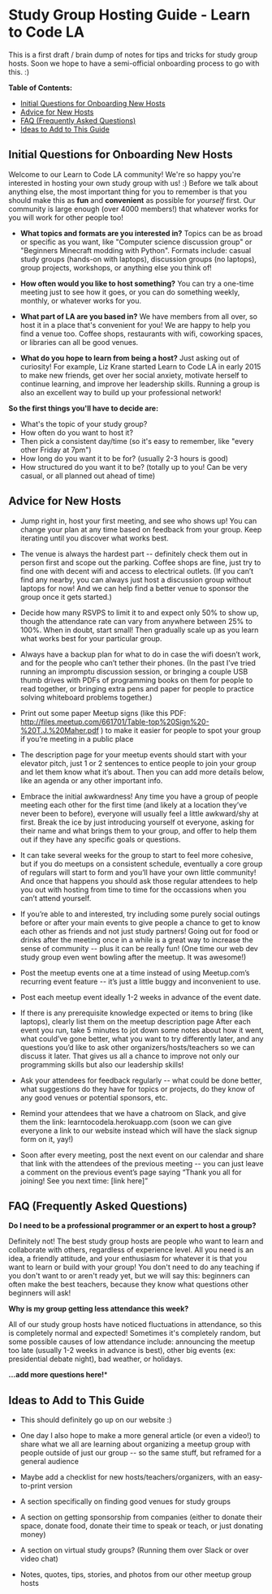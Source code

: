 # Study Group Hosting Guide - Learn to Code LA

This is a first draft / brain dump of notes for tips and tricks for study group hosts. Soon we hope to have a semi-official onboarding process to go with this. :)

**Table of Contents:**
- [Initial Questions for Onboarding New Hosts](#initial-questions-for-onboarding-new-hosts)
- [Advice for New Hosts](#advice-for-new-hosts)
- [FAQ (Frequently Asked Questions)](#faq-frequently-asked-questions)
- [Ideas to Add to This Guide](#ideas-to-add-to-this-guide)


## Initial Questions for Onboarding New Hosts

Welcome to our Learn to Code LA community! We're so happy you're interested in hosting your own study group with us! :) Before we talk about anything else, the most important thing for you to remember is that you should make this as **fun** and **convenient** as possible for *yourself* first. Our community is large enough (over 4000 members!) that whatever works for you will work for other people too!

- **What topics and formats are you interested in?** Topics can be as broad or specific as you want, like "Computer science discussion group" or "Beginners Minecraft modding with Python". Formats include: casual study groups (hands-on with laptops), discussion groups (no laptops), group projects, workshops, or anything else you think of!

- **How often would you like to host something?** You can try a one-time meeting just to see how it goes, or you can do something weekly, monthly, or whatever works for you.

- **What part of LA are you based in?** We have members from all over, so host it in a place that's convenient for you! We are happy to help you find a venue too. Coffee shops, restaurants with wifi, coworking spaces, or libraries can all be good venues.

- **What do you hope to learn from being a host?** Just asking out of curiosity! For example, Liz Krane started Learn to Code LA in early 2015 to make new friends, get over her social anxiety, motivate herself to continue learning, and improve her leadership skills. Running a group is also an excellent way to build up your professional network!

**So the first things you'll have to decide are:**
- What's the topic of your study group?
- How often do you want to host it?
- Then pick a consistent day/time (so it's easy to remember, like "every other Friday at 7pm")
- How long do you want it to be for? (usually 2-3 hours is good)
- How structured do you want it to be? (totally up to you! Can be very casual, or all planned out ahead of time)


## Advice for New Hosts

- Jump right in, host your first meeting, and see who shows up! You can change your plan at any time based on feedback from your group. Keep iterating until you discover what works best.

- The venue is always the hardest part -- definitely check them out in person first and scope out the parking. Coffee shops are fine, just try to find one with decent wifi and access to electrical outlets. (If you can’t find any nearby, you can always just host a discussion group without laptops for now! And we can help find a better venue to sponsor the group once it gets started.)

- Decide how many RSVPS to limit it to and expect only 50% to show up, though the attendance rate can vary from anywhere between 25% to 100%. When in doubt, start small! Then gradually scale up as you learn what works best for your particular group.

- Always have a backup plan for what to do in case the wifi doesn’t work, and for the people who can’t tether their phones. (In the past I’ve tried running an impromptu discussion session, or bringing a couple USB thumb drives with PDFs of programming books on them for people to read together, or bringing extra pens and paper for people to practice solving whiteboard problems together.)

- Print out some paper Meetup signs (like this PDF: http://files.meetup.com/661701/Table-top%20Sign%20-%20T.J.%20Maher.pdf ) to make it easier for people to spot your group if you’re meeting in a public place

- The description page for your meetup events should start with your elevator pitch, just 1 or 2 sentences to entice people to join your group and let them know what it’s about. Then you can add more details below, like an agenda or any other important info. 

- Embrace the initial awkwardness! Any time you have a group of people meeting each other for the first time (and likely at a location they’ve never been to before), everyone will usually feel a little awkward/shy at first. Break the ice by just introducing yourself ot everyone, asking for their name and what brings them to your group, and offer to help them out if they have any specific goals or questions.

- It can take several weeks for the group to start to feel more cohesive, but if you do meetups on a consistent schedule, eventually a core group of regulars will start to form and you’ll have your own little community! And once that happens you should ask those regular attendees to help you out with hosting from time to time for the occassions when you can’t attend yourself.

- If you’re able to and interested, try including some purely social outings before or after your main events to give people a chance to get to know each other as friends and not just study partners! Going out for food or drinks after the meeting once in a while is a great way to increase the sense of community -- plus it can be really fun! (One time our web dev study group even went bowling after the meetup. It was awesome!)

- Post the meetup events one at a time instead of using Meetup.com’s recurring event feature -- it’s just a little buggy and inconvenient to use.

- Post each meetup event ideally 1-2 weeks in advance of the event date.

- If there is any prerequisite knowledge expected or items to bring (like laptops), clearly list them on the meetup description page
After each event you run, take 5 minutes to jot down some notes about how it went, what could’ve gone better, what you want to try differently later, and any questions you’d like to ask other organizers/hosts/teachers so we can discuss it later. That gives us all a chance to improve not only our programming skills but also our leadership skills!

- Ask your attendees for feedback regularly -- what could be done better, what suggestions do they have for topics or projects, do they know of any good venues or potential sponsors, etc.

- Remind your attendees that we have a chatroom on Slack, and give them the link: learntocodela.herokuapp.com (soon we can give everyone a link to our website instead which will have the slack signup form on it, yay!)

- Soon after every meeting, post the next event on our calendar and share that link with the attendees of the previous meeting -- you can just leave a comment on the previous event’s page saying “Thank you all for joining! See you next time: [link here]”


## FAQ (Frequently Asked Questions)

**Do I need to be a professional programmer or an expert to host a group?**

Definitely not! The best study group hosts are people who want to learn and collaborate with others, regardless of experience level. All you need is an idea, a friendly attitude, and your enthusiasm for whatever it is that you want to learn or build with your group! You don't need to do any teaching if you don't want to or aren't ready yet, but we will say this: beginners can often make the best teachers, because they know what questions other beginners will ask! 

**Why is my group getting less attendance this week?**

All of our study group hosts have noticed fluctuations in attendance, so this is completely normal and expected! Sometimes it's completely random, but some possible causes of low attendance include: announcing the meetup too late (usually 1-2 weeks in advance is best), other big events (ex: presidential debate night), bad weather, or holidays.

**...add more questions here!***


## Ideas to Add to This Guide

- This should definitely go up on our website :)

- One day I also hope to make a more general article (or even a video!) to share what we all are learning about organizing a meetup group with people outside of just our group -- so the same stuff, but reframed for a general audience

- Maybe add a checklist for new hosts/teachers/organizers, with an easy-to-print version

- A section specifically on finding good venues for study groups

- A section on getting sponsorship from companies (either to donate their space, donate food, donate their time to speak or teach, or just donating money)

- A section on virtual study groups? (Running them over Slack or over video chat)

- Notes, quotes, tips, stories, and photos from our other meetup group hosts
